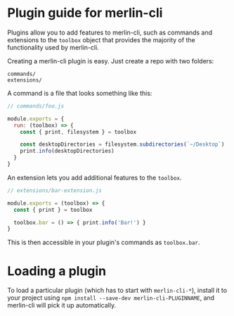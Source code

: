 # Plugin guide for merlin-cli

Plugins allow you to add features to merlin-cli, such as commands and
extensions to the `toolbox` object that provides the majority of the functionality
used by merlin-cli.

Creating a merlin-cli plugin is easy. Just create a repo with two folders:

```
commands/
extensions/
```

A command is a file that looks something like this:

```js
// commands/foo.js

module.exports = {
  run: (toolbox) => {
    const { print, filesystem } = toolbox

    const desktopDirectories = filesystem.subdirectories(`~/Desktop`)
    print.info(desktopDirectories)
  }
}
```

An extension lets you add additional features to the `toolbox`.

```js
// extensions/bar-extension.js

module.exports = (toolbox) => {
  const { print } = toolbox

  toolbox.bar = () => { print.info('Bar!') }
}
```

This is then accessible in your plugin's commands as `toolbox.bar`.

# Loading a plugin

To load a particular plugin (which has to start with `merlin-cli-*`),
install it to your project using `npm install --save-dev merlin-cli-PLUGINNAME`,
and merlin-cli will pick it up automatically.
